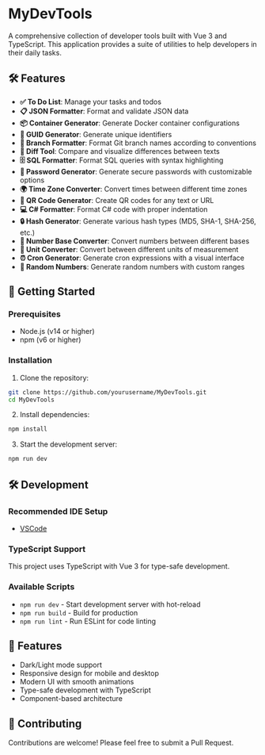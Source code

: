 # MyDevTools

A comprehensive collection of developer tools built with Vue 3 and TypeScript. This application provides a suite of utilities to help developers in their daily tasks.

## 🛠️ Features

- **✅ To Do List**: Manage your tasks and todos
- **📋 JSON Formatter**: Format and validate JSON data
- **📦 Container Generator**: Generate Docker container configurations
- **🔑 GUID Generator**: Generate unique identifiers
- **🔀 Branch Formatter**: Format Git branch names according to conventions
- **🔄 Diff Tool**: Compare and visualize differences between texts
- **🗄️ SQL Formatter**: Format SQL queries with syntax highlighting
- **🔐 Password Generator**: Generate secure passwords with customizable options
- **🌍 Time Zone Converter**: Convert times between different time zones
- **📱 QR Code Generator**: Create QR codes for any text or URL
- **💻 C# Formatter**: Format C# code with proper indentation
- **🔒 Hash Generator**: Generate various hash types (MD5, SHA-1, SHA-256, etc.)
- **🔢 Number Base Converter**: Convert numbers between different bases
- **📏 Unit Converter**: Convert between different units of measurement
- **⏰ Cron Generator**: Generate cron expressions with a visual interface
- **🎲 Random Numbers**: Generate random numbers with custom ranges

## 🚀 Getting Started

### Prerequisites

- Node.js (v14 or higher)
- npm (v6 or higher)

### Installation

1. Clone the repository:
```sh
git clone https://github.com/yourusername/MyDevTools.git
cd MyDevTools
```

2. Install dependencies:
```sh
npm install
```

3. Start the development server:
```sh
npm run dev
```

## 🛠️ Development

### Recommended IDE Setup

- [VSCode](https://code.visualstudio.com/)

### TypeScript Support

This project uses TypeScript with Vue 3 for type-safe development.

### Available Scripts

- `npm run dev` - Start development server with hot-reload
- `npm run build` - Build for production
- `npm run lint` - Run ESLint for code linting

## 🎨 Features

- Dark/Light mode support
- Responsive design for mobile and desktop
- Modern UI with smooth animations
- Type-safe development with TypeScript
- Component-based architecture

## 🤝 Contributing

Contributions are welcome! Please feel free to submit a Pull Request.
